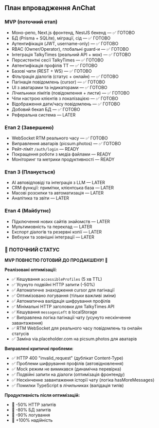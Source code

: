 ## План впровадження AnChat

### MVP (поточний етап)
- Моно-репо, Next.js фронтенд, NestJS бекенд — ✅ ГОТОВО
- БД (Prisma + SQLite), міграції, сід — ✅ ГОТОВО
- Аутентифікація (JWT, username-only) — ✅ ГОТОВО
- RBAC (Owner/Operator), глобальні guard-и — ✅ ГОТОВО
- Інтеграція TalkyTimes (реальний API + мок) — ✅ ГОТОВО
- Персистентні сесії TalkyTimes — ✅ ГОТОВО
- Автентифікація профілів TT — ✅ ГОТОВО
- Базові чати (REST + WS) — ✅ ГОТОВО
- Фільтрація діалогів (статус + онлайн) — ✅ ГОТОВО
- Пагінація повідомлень (cursor) — ✅ ГОТОВО
- UI з аватарами та індикаторами — ✅ ГОТОВО
- Лічильники лімітів (повідомлення + листи) — ✅ ГОТОВО
- Чіпи настрою клієнтів з локалізацією — ✅ ГОТОВО
- Відображення дати/часу повідомлень — ✅ ГОТОВО
- Добовий бекап БД — ✅ ГОТОВО
- Реферальна система — LATER

### Етап 2 (Завершено)
- WebSocket RTM реального часу — ✅ ГОТОВО
- Виправлення аватарів (picsum.photos) — ✅ ГОТОВО
- Рейт-ліміт `/auth/login` — READY  
- Покращення роботи з медіа файлами — READY
- Моніторинг та метрики продуктивності — READY

### Етап 3 (Планується)
- AI автовідповіді та інтеграція з LLM — LATER
- CRM функції: примітки, клієнтська база — LATER
- Масові розсилки та автоматизація — LATER
- Аналітика та звіти — LATER

### Етап 4 (Майбутнє)
- Підключення нових сайтів знайомств — LATER
- Мультимовність та переклад — LATER
- Експорт діалогів та резервні копії — LATER
- Вебхуки та зовнішні інтеграції — LATER

### 🎯 ПОТОЧНИЙ СТАТУС

**MVP ПОВНІСТЮ ГОТОВИЙ ДО ПРОДАКШЕНУ! 🚀**

**Реалізовані оптимізації:**
- ✅ Кешування `accessibleProfiles` (5 хв TTL)
- ✅ Усунуто подвійні HTTP запити (-50%)
- ✅ Автоматичне знаходження cursor для пагінації
- ✅ Оптимізовано логування (тільки важливі зміни)
- ✅ Автоматична валідація шифрування профілів
- ✅ Мінімальні HTTP заголовки для TalkyTimes API
- ✅ Кешування `messagesLeft` в localStorage
- ✅ Виправлена логіка пагінації чату (усунуто нескінченне завантаження)
- ✅ RTM WebSocket для реального часу повідомлень та онлайн статусів
- ✅ Заміна via.placeholder.com на picsum.photos для аватарів

**Виправлені критичні проблеми:**
- ✅ HTTP 400 "invalid_request" (дублікат Content-Type)
- ✅ Проблеми шифрування профілів (автовідновлення)
- ✅ Mock режим не вимикався (динамічна перевірка)
- ✅ Подвійні запити на діалоги (оптимізація фронтенду)
- ✅ Нескінченне завантаження історії чату (логіка hasMoreMessages)
- ✅ Помилки TypeScript в лічильниках (валідація типів)

**Продуктивність після оптимізацій:**
- 🚀 -50% HTTP запитів
- 🚀 -80% БД запитів  
- 🚀 -90% логування
- 🚀 +100% надійність


